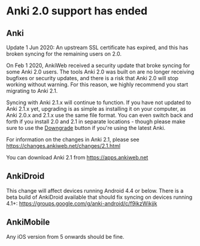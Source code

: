 # Anki 2.0 support has ended

<h2>Anki</h2>

Update 1 Jun 2020: An upstream SSL certificate has expired, and this has broken syncing for the remaining users on 2.0.

On Feb 1 2020, AnkiWeb received a security update that broke syncing for some Anki 2.0 users. The tools Anki 2.0 was built on are no longer receiving bugfixes or security updates, and there is a risk that Anki 2.0 will stop working without warning. For this reason, we highly recommend you start migrating to Anki 2.1.

Syncing with Anki 2.1.x will continue to function. If you have not updated to Anki 2.1.x yet, upgrading is as simple as installing it on your computer, as Anki 2.0.x and 2.1.x use the same file format. You can even switch back and forth if you install 2.0 and 2.1 in separate locations - though please make sure to use the [Downgrade](https://changes.ankiweb.net) button if you're using the latest Anki.

For information on the changes in Anki 2.1, please see <https://changes.ankiweb.net/changes/2.1.html>

You can download Anki 2.1 from <https://apps.ankiweb.net>

<h2>AnkiDroid</h2>

This change will affect devices running Android 4.4 or below. There is a beta build of AnkiDroid available that should fix syncing on devices running 4.1+: <https://groups.google.com/g/anki-android/c/f9ikzWikjjk>

<h2>AnkiMobile</h2>

Any iOS version from 5 onwards should be fine.
